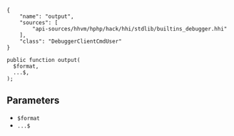 ``` yamlmeta
{
    "name": "output",
    "sources": [
        "api-sources/hhvm/hphp/hack/hhi/stdlib/builtins_debugger.hhi"
    ],
    "class": "DebuggerClientCmdUser"
}
```




``` Hack
public function output(
  $format,
  ...$,
);
```




## Parameters




+ ` $format `
+ ` ...$ `
<!-- HHAPIDOC -->

